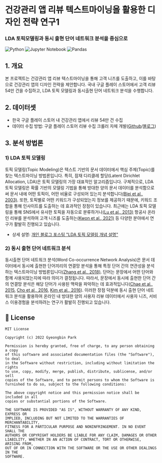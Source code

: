 # 건강관리 앱 리뷰 텍스트마이닝을 활용한 디자인 전략 연구1
### LDA 토픽모델링과 동시 출현 단어 네트워크 분석을 중심으로
![Python](https://img.shields.io/badge/python-3670A0?style=for-the-badge&logo=python&logoColor=ffdd54)
![Jupyter Notebook](https://img.shields.io/badge/jupyter-%23FA0F00.svg?style=for-the-badge&logo=jupyter&logoColor=white)
![Pandas](https://img.shields.io/badge/pandas-%23150458.svg?style=for-the-badge&logo=pandas&logoColor=white)

## 1. 개요
본 프로젝트는 건강관리 앱 리뷰 텍스트마이닝을 통해 고객 니즈를 도출하고, 이를 바탕으로 건강관리 앱의 디자인 전략을 제안합니다. 국내 구글 플레이 스토어에서 고객 리뷰 54만 건을 수집하고, LDA 토픽 모델링과 동시출현 단어 네트워크 분석을 수행합니다.

## 2. 데이터셋
- 한국 구글 플레이 스토어 내 건강관리 앱에서 리뷰 54만 건 수집
- 데이터 수집 방법: 구글 플레이 스토어 리뷰 수집 크롤러 자체 개발([Github](https://github.com/park-gb/playstore-review-crawler)/[블로그](https://heytech.tistory.com/293))

## 3. 분석 방법론
### 1) LDA 토픽 모델링
토픽 모델링(Topic Modeling)은 텍스트 기반의 문서 데이터에서 핵심 주제(Topic)를 찾는 텍스트마이닝 방법론입니다. 특히, 잠재 디리클레 할당(Latent Dirichlet Allocation, LDA)은 토픽 모델링의 가장 대표적인 알고리즘입니다. 구체적으로, LDA 토픽 모델링은 확률 기반의 모델링 기법을 통해 방대한 양의 문서 데이터를 분석함으로써 문서 내에 어떤 토픽이, 어떤 비율로 구성되어 있는지 분석합니다[(Blei et al., 2003)](https://www.jmlr.org/papers/volume3/blei03a/blei03a.pdf?ref=https://githubhelp.com). 또한, 토픽별로 어떤 키워드가 구성되었는지 정보를 제공하기 때문에, 키워드 조합을 통해 인사이트를 도출하는 데 효과적인 장점이 있습니다. 최근에는 LDA 토픽 모델링을 통해 SNS에서 유사한 토픽을 자동으로 분류하거나[(Lu et al., 2013)](https://ieeexplore.ieee.org/abstract/document/6454769) 항공사 온라인 리뷰를 분석하여 고객 니즈를 도출하는[(Kwon et al., 2021)](https://www.mdpi.com/2078-2489/12/2/78) 등 다양한 분야에서 연구가 활발히 진행되고 있습니다.
- 상세 설명: [개인 블로그 포스팅 "LDA 토픽 모델링 개념 설명"](https://heytech.tistory.com/328)

### 2) 동시 출현 단어 네트워크 분석
동시출현 단어 네트워크 분석(Word Co-occurrence Network Analysis)은 문서 데이터에서 동시에 출현한 단어끼리의 연결망 분석을 통해 특정 단어 간의 연관성을 분석하는 텍스트마이닝 방법론입니다[(Zhang et al., 2018)](https://aclanthology.org/W18-1702/). 단어는 문장에서 어떤 단어와 함께 사용되었는지에 따라 의미가 결정됩니다. 따라서, 문장에서 동시에 출현한 단어 간의 연결망 분석은 해당 단어가 사용된 맥락을 파악하는 데 효과적입니다([Chae et al., 2015](https://www.koreascience.or.kr/article/JAKO201502152089090.page), [Cho et al., 2016](https://www.koreascience.or.kr/article/JAKO201625058596402.page), [Kim et al., 2016](http://www.ndsl.kr/soc_img/society/kits/OTSBB9/2016/v15n3/OTSBB9_2016_v15n3_157.pdf)). 이러한 장점 덕분에 동시 출현 단어 네트워크 분석을 활용하여 온라인 내 방대한 양의 사용자 리뷰 데이터에서 사용자 니즈, 서비스 이용경험을 분석하려는 연구가 활발히 진행되고 있습니다.

## 📝 License
```
MIT License

Copyright (c) 2022 Gyeongbin Park

Permission is hereby granted, free of charge, to any person obtaining a copy
of this software and associated documentation files (the "Software"), to deal
in the Software without restriction, including without limitation the rights
to use, copy, modify, merge, publish, distribute, sublicense, and/or sell
copies of the Software, and to permit persons to whom the Software is
furnished to do so, subject to the following conditions:

The above copyright notice and this permission notice shall be included in all
copies or substantial portions of the Software.

THE SOFTWARE IS PROVIDED "AS IS", WITHOUT WARRANTY OF ANY KIND, EXPRESS OR
IMPLIED, INCLUDING BUT NOT LIMITED TO THE WARRANTIES OF MERCHANTABILITY,
FITNESS FOR A PARTICULAR PURPOSE AND NONINFRINGEMENT. IN NO EVENT SHALL THE
AUTHORS OR COPYRIGHT HOLDERS BE LIABLE FOR ANY CLAIM, DAMAGES OR OTHER
LIABILITY, WHETHER IN AN ACTION OF CONTRACT, TORT OR OTHERWISE, ARISING FROM,
OUT OF OR IN CONNECTION WITH THE SOFTWARE OR THE USE OR OTHER DEALINGS IN THE
SOFTWARE.
```
